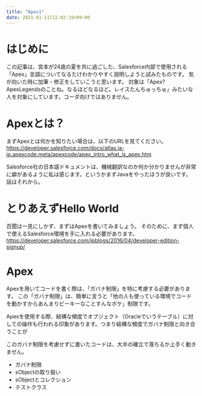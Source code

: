 ```yaml
---
title: "Apex1"
date: 2021-01-11T22:02:19+09:00
---
```


# はじめに
この記事は、宮本が24歳の夏を共に過ごした、Salesforce内部で使用される「Apex」言語についてなるたけわかりやすく説明しようと試みたものです。
気が向いた時に加筆・修正をしていこうと思います。
対象は「Apex? ApexLegendsのことね。なるほどなるほど。レイスたんちゅっちゅ」みたいな人を対象にしています。コーダ向けではありません。

# Apexとは？
まずApexとは何かを知りたい場合は、以下のURLを見てください。
https://developer.salesforce.com/docs/atlas.ja-jp.apexcode.meta/apexcode/apex_intro_what_is_apex.htm

Salesforce社の日本語ドキュメントは、機械翻訳なのか何か分かりませんが非常に癖があるように私は感じます。というかまずJavaをやったほうが良いです。話はそれから。

# とりあえずHello World
百聞は一見にしかず、まずはApexを書いてみましょう。
そのために、まず個人で使えるSalesforce環境を手に入れる必要があります。
https://developer.salesforce.com/jpblogs/2016/04/developer-edition-signup/

# Apex

Apexを用いてコードを書く際は、「ガバナ制限」を特に考慮する必要があります。
この「ガバナ制限」は、簡単に言うと「他の人も使っている環境でコードを動かすからあんまりピーキーなことすんなボケ」制限です。

Apexを使用する際、結構な頻度でオブジェクト（Oracleでいうテーブル）に対しての操作も行われる印象があります。つまり結構な頻度でガバナ制限と向き合うことが


このガバナ制限を考慮せずに書いたコードは、大半の確立で落ちるか上手く動きません。




- ガバナ制限
- sObjectの取り扱い
- sObjectとコレクション
- テストクラス